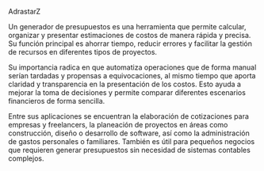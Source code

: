 AdrastarZ

Un generador de presupuestos es una herramienta que permite calcular, organizar y presentar estimaciones de costos de manera rápida y precisa. Su función principal es ahorrar tiempo, reducir errores y facilitar la gestión de recursos en diferentes tipos de proyectos.

Su importancia radica en que automatiza operaciones que de forma manual serían tardadas y propensas a equivocaciones, al mismo tiempo que aporta claridad y transparencia en la presentación de los costos. Esto ayuda a mejorar la toma de decisiones y permite comparar diferentes escenarios financieros de forma sencilla.

Entre sus aplicaciones se encuentran la elaboración de cotizaciones para empresas y freelancers, la planeación de proyectos en áreas como construcción, diseño o desarrollo de software, así como la administración de gastos personales o familiares. También es útil para pequeños negocios que requieren generar presupuestos sin necesidad de sistemas contables complejos.

